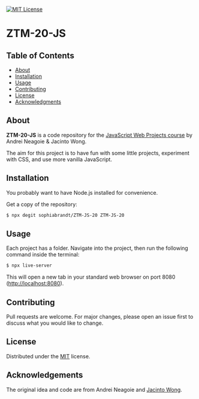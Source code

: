 [![MIT License][license-shield]][license-url]

# ZTM-20-JS

## Table of Contents

- [About](#about)
- [Installation](#installation)
- [Usage](#usage)
- [Contributing](#contributing)
- [License](#license)
- [Acknowledgments](#acknowledgments)

## About

**ZTM-20-JS** is a code repository for the [JavaScript Web Projects course][ztm] by Andrei Neagoie & Jacinto Wong.

The aim for this project is to have fun with some little projects, experiment with CSS, and use more vanilla JavaScript.

## Installation

You probably want to have Node.js installed for convenience.

Get a copy of the repository:

```bash
$ npx degit sophiabrandt/ZTM-JS-20 ZTM-JS-20
```

## Usage

Each project has a folder. Navigate into the project, then run the following command inside the terminal:

```bash
$ npx live-server
```

This will open a new tab in your standard web browser on port 8080 ([http://localhost:8080](http://localhost:8080)).

## Contributing

Pull requests are welcome. For major changes, please open an issue first to discuss what you would like to change.

## License

Distributed under the [MIT](LICENSE) license.

## Acknowledgements

The original idea and code are from Andrei Neagoie and [Jacinto Wong][jacinto].

[license-shield]: https://img.shields.io/badge/License-MIT-green.svg?style=flat-square
[license-url]: https://github.com/sophiabrandt/fastify-bookmarkly/blob/master/LICENSE
[ztm]: https://academy.zerotomastery.io/p/javascript-projects
[jacinto]: https://github.com/JacintoDesign
